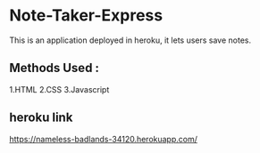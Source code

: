 # Note-Taker-Express
This is an application deployed in heroku, it lets users save notes.

## Methods Used :
1.HTML
2.CSS
3.Javascript

## heroku link
https://nameless-badlands-34120.herokuapp.com/
